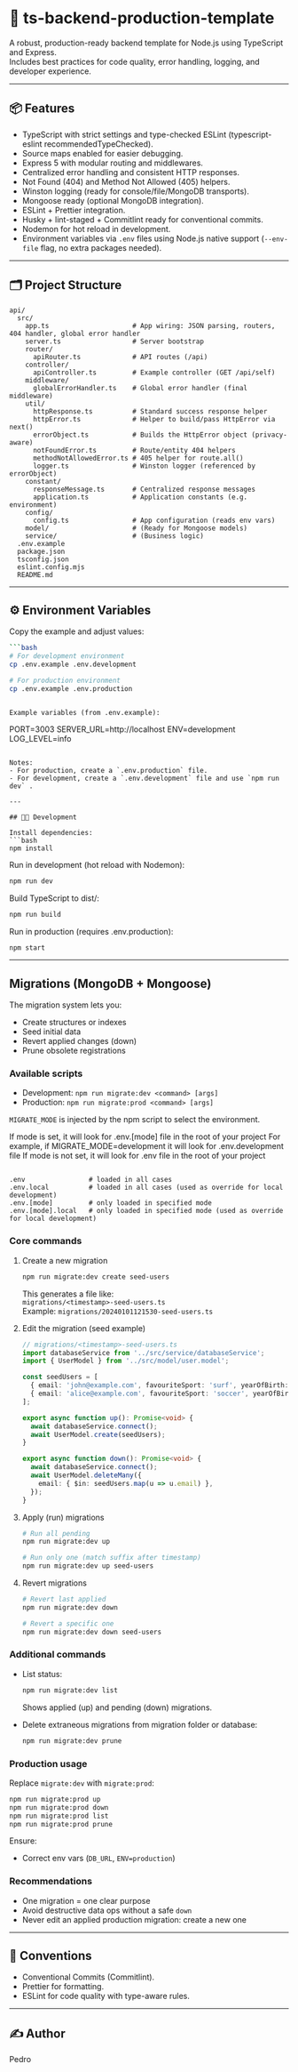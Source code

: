 # 🚀 ts-backend-production-template

A robust, production-ready backend template for Node.js using TypeScript and Express.  
Includes best practices for code quality, error handling, logging, and developer experience.

---

## 📦 Features

- TypeScript with strict settings and type-checked ESLint (typescript-eslint recommendedTypeChecked).
- Source maps enabled for easier debugging.
- Express 5 with modular routing and middlewares.
- Centralized error handling and consistent HTTP responses.
- Not Found (404) and Method Not Allowed (405) helpers.
- Winston logging (ready for console/file/MongoDB transports).
- Mongoose ready (optional MongoDB integration).
- ESLint + Prettier integration.
- Husky + lint-staged + Commitlint ready for conventional commits.
- Nodemon for hot reload in development.
- Environment variables via `.env` files using Node.js native support (`--env-file` flag, no extra packages needed).

---

## 🗂️ Project Structure
```
api/
  src/
    app.ts                     # App wiring: JSON parsing, routers, 404 handler, global error handler
    server.ts                  # Server bootstrap
    router/
      apiRouter.ts             # API routes (/api)
    controller/
      apiController.ts         # Example controller (GET /api/self)
    middleware/
      globalErrorHandler.ts    # Global error handler (final middleware)
    util/
      httpResponse.ts          # Standard success response helper
      httpError.ts             # Helper to build/pass HttpError via next()
      errorObject.ts           # Builds the HttpError object (privacy-aware)
      notFoundError.ts         # Route/entity 404 helpers
      methodNotAllowedError.ts # 405 helper for route.all()
      logger.ts                # Winston logger (referenced by errorObject)
    constant/
      responseMessage.ts       # Centralized response messages
      application.ts           # Application constants (e.g. environment)
    config/
      config.ts                # App configuration (reads env vars)
    model/                     # (Ready for Mongoose models)
    service/                   # (Business logic)
  .env.example
  package.json
  tsconfig.json
  eslint.config.mjs
  README.md
```

---


## ⚙️ Environment Variables

Copy the example and adjust values:

```bash
```bash
# For development environment
cp .env.example .env.development

# For production environment
cp .env.example .env.production
```
```

Example variables (from .env.example):
```
PORT=3003
SERVER_URL=http://localhost
ENV=development
LOG_LEVEL=info
```

Notes:
- For production, create a `.env.production` file.
- For development, create a `.env.development` file and use `npm run dev` .

---

## 🧑‍💻 Development

Install dependencies:
```bash
npm install
```

Run in development (hot reload with Nodemon):
```bash
npm run dev
```

Build TypeScript to dist/:
```bash
npm run build
```

Run in production (requires .env.production):
```bash
npm start
```

---
## Migrations (MongoDB + Mongoose)

The migration system lets you:
- Create structures or indexes
- Seed initial data
- Revert applied changes (down)
- Prune obsolete registrations

### Available scripts

- Development: `npm run migrate:dev <command> [args]`
- Production: `npm run migrate:prod <command> [args]`

`MIGRATE_MODE` is injected by the npm script to select the environment.

If mode is set, it will look for .env.[mode] file in the root of your project
For example, if MIGRATE_MODE=development it will look for .env.development file
If mode is not set, it will look for .env file in the root of your project
```text

.env                # loaded in all cases
.env.local          # loaded in all cases (used as override for local development)
.env.[mode]         # only loaded in specified mode
.env.[mode].local   # only loaded in specified mode (used as override for local development)
```

### Core commands

1. Create a new migration  
   ```bash
   npm run migrate:dev create seed-users
   ```
   This generates a file like:  
   `migrations/<timestamp>-seed-users.ts`  
   Example: `migrations/20240101121530-seed-users.ts`

2. Edit the migration (seed example)
   ```typescript
   // migrations/<timestamp>-seed-users.ts
   import databaseService from '../src/service/databaseService';
   import { UserModel } from '../src/model/user.model';

   const seedUsers = [
     { email: 'john@example.com', favouriteSport: 'surf', yearOfBirth: 1997 },
     { email: 'alice@example.com', favouriteSport: 'soccer', yearOfBirth: 1998 },
   ];

   export async function up(): Promise<void> {
     await databaseService.connect();
     await UserModel.create(seedUsers);
   }

   export async function down(): Promise<void> {
     await databaseService.connect();
     await UserModel.deleteMany({
       email: { $in: seedUsers.map(u => u.email) },
     });
   }
   ```

3. Apply (run) migrations  
   ```bash
   # Run all pending
   npm run migrate:dev up

   # Run only one (match suffix after timestamp)
   npm run migrate:dev up seed-users
   ```

4. Revert migrations  
   ```bash
   # Revert last applied
   npm run migrate:dev down

   # Revert a specific one
   npm run migrate:dev down seed-users
   ```

### Additional commands

- List status:
  ```bash
  npm run migrate:dev list
  ```
  Shows applied (up) and pending (down) migrations.

- Delete extraneous migrations from migration folder or database:
  ```bash
  npm run migrate:dev prune
  ```

### Production usage

Replace `migrate:dev` with `migrate:prod`:
```bash
npm run migrate:prod up
npm run migrate:prod down
npm run migrate:prod list
npm run migrate:prod prune
```

Ensure:
- Correct env vars (`DB_URL`, `ENV=production`)

### Recommendations

- One migration = one clear purpose
- Avoid destructive data ops without a safe `down`
- Never edit an applied production migration: create a new one

---


## 🧭 Conventions

- Conventional Commits (Commitlint).
- Prettier for formatting.
- ESLint for code quality with type-aware rules.

---

## ✍️ Author

Pedro
